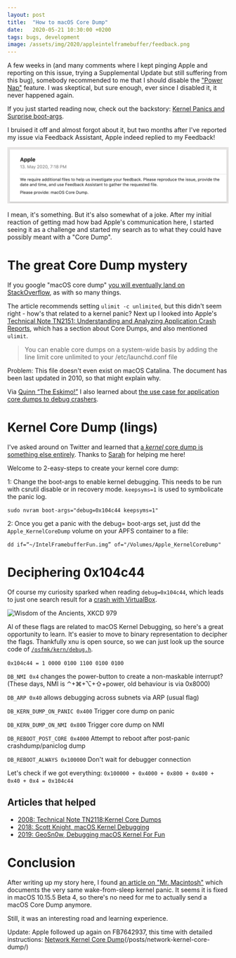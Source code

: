 ```yaml
---
layout: post
title:  "How to macOS Core Dump"
date:   2020-05-21 10:30:00 +0200
tags: bugs, development
image: /assets/img/2020/appleintelframebuffer/feedback.png
---
```


<style type="text/css">
div.post-content > img:first-child { display:none; }
</style>

A few weeks in (and many comments where I kept pinging Apple and reporting on this issue, trying a Supplemental Update but still suffering from this bug), somebody recommended to me that I should disable the ["Power Nap"](https://support.apple.com/en-gb/HT204032) feature. I was skeptical, but sure enough, ever since I disabled it, it never happened again. 

If you just started reading now, check out the backstory: [Kernel Panics and Surprise boot-args](https://steipete.com/posts/kernel-panic-surprise-boot-args/).

I bruised it off and almost forgot about it, but two months after I've reported my issue via Feedback Assistant, Apple indeed replied to my Feedback!
 
![Apple Feedback](/assets/img/2020/appleintelframebuffer/feedback.png)

I mean, it's something. But it's also somewhat of a joke. After my initial reaction of getting mad how bad Apple's communication here, I started seeing it as a challenge and started my search as to what they could have possibly meant with a "Core Dump".

# The great Core Dump mystery

If you google "macOS core dump" [you will eventually land on StackOverflow](https://stackoverflow.com/questions/9412156/how-to-generate-core-dumps-in-mac-os-x/12118329 ), as with so many things.

The article recommends setting `ulimit -c unlimited`, but this didn't seem right - how's that related to a kernel panic? Next up I looked into Apple's [Technical Note TN2151:
Understanding and Analyzing Application Crash Reports](ttps://developer.apple.com/library/archive/technotes/tn2124/_index.html#//apple_ref/doc/uid/DTS10003391-CH1-SECCOREDUMPS), which has a section about Core Dumps, and also mentioned `ulimit`.

>You can enable core dumps on a system-wide basis by adding the line limit core unlimited to your /etc/launchd.conf file

Problem: This file doesn't even exist on macOS Catalina. The document has been last updated in 2010, so that might explain why.

Via [Quinn “The Eskimo!”](https://twitter.com/justkwin/status/1260674056023572481) I also learned about [the use case for application core dumps to debug crashers](https://forums.developer.apple.com/message/401103#401103).


# Kernel Core Dump (lings)

I've asked around on Twitter and learned that [a *kernel* core dump is something else entirely](https://twitter.com/gparker/status/1260714803191885825). Thanks to [Sarah](https://twitter.com/winocm/status/1260815939001446406?s=21) for helping me here!

Welcome to 2-easy-steps to create your kernel core dump:

1: Change the boot-args to enable kernel debugging. This needs to be run with csrutil disable or in recovery mode.
`keepsyms=1` is used to symbolicate the panic log.

```
sudo nvram boot-args="debug=0x104c44 keepsyms=1"
```

2: Once you get a panic with the debug= boot-args set, just dd the `Apple_KernelCoreDump` volume on your APFS container to a file:

```
dd if=“~/IntelFramebufferFun.img” of="/Volumes/Apple_KernelCoreDump" 
```

# Deciphering 0x104c44

Of course my curiosity sparked when reading `debug=0x104c44`, which leads to just one search result for a [crash with VirtualBox](https://forums.virtualbox.org/viewtopic.php?f=8&t=92617). 

![Wisdom of the Ancients, XKCD 979](https://imgs.xkcd.com/comics/wisdom_of_the_ancients.png)

Al of these flags are related to macOS Kernel Debugging, so here's a great opportunity to learn. It's easier to move to binary representation to decipher the flags. Thankfully xnu is open source, so we can just look up the source code of [`/osfmk/kern/debug.h`](http://newosxbook.com/src.jl?tree=xnu&file=/osfmk/kern/debug.h).

`0x104c44 = 1 0000 0100 1100 0100 0100`

`DB_NMI 0x4` changes the power-button to create a non-maskable interrupt? (These days, NMI is ⌃+⌘+⌥+⇧+power, old behaviour is via 0x8000)

`DB_ARP 0x40` allows debugging across subnets via ARP (usual flag)
 
`DB_KERN_DUMP_ON_PANIC 0x400` Trigger core dump on panic

`DB_KERN_DUMP_ON_NMI 0x800` Trigger core dump on NMI

`DB_REBOOT_POST_CORE 0x4000` Attempt to reboot after post-panic crashdump/paniclog dump

`DB_REBOOT_ALWAYS 0x100000` Don't wait for debugger connection

Let's check if we got everything: `0x100000 + 0x4000 + 0x800 + 0x400 + 0x40 + 0x4 = 0x104c44`

## Articles that helped
- [2008: Technical Note TN2118:Kernel Core Dumps](https://developer.apple.com/library/archive/technotes/tn2004/tn2118.html)
- [2018: Scott Knight, macOS Kernel Debugging](https://knight.sc/debugging/2018/08/15/macos-kernel-debugging.html)
- [2019: GeoSn0w, Debugging macOS Kernel For Fun](https://geosn0w.github.io/Debugging-macOS-Kernel-For-Fun/)

# Conclusion
After writing up my story here, I found [an article on "Mr. Macintosh"](https://mrmacintosh.com/10-15-4-update-wake-from-sleep-kernel-panic-in-16-mbpro-2019/) which documents the very same wake-from-sleep kernel panic. It seems it is fixed in macOS 10.15.5 Beta 4, so there's no need for me to actually send a macOS Core Dump anymore.

Still, it was an interesting road and learning experience.

Update: Apple followed up again on FB7642937, this time with detailed instructions: [Network Kernel Core Dump]()(/posts/network-kernel-core-dump/)



